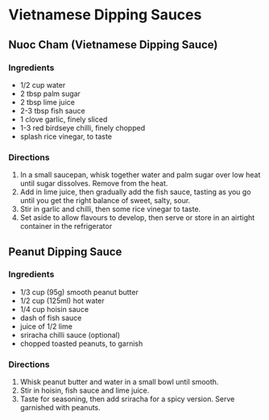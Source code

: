 # Vietnamese Dipping Sauces

## Nuoc Cham (Vietnamese Dipping Sauce)

### Ingredients

- 1/2 cup water
- 2 tbsp palm sugar
- 2 tbsp lime juice
- 2-3 tbsp fish sauce
- 1 clove garlic, finely sliced
- 1-3 red birdseye chilli, finely chopped
- splash rice vinegar, to taste

### Directions

1. In a small saucepan, whisk together water and palm sugar over low heat until
   sugar dissolves. Remove from the heat.
2. Add in lime juice, then gradually add the fish sauce, tasting as you go until
   you get the right balance of sweet, salty, sour.
3. Stir in garlic and chilli, then some rice vinegar to taste.
4. Set aside to allow flavours to develop, then serve or store in an airtight
   container in the refrigerator

## Peanut Dipping Sauce

### Ingredients

- 1/3 cup (95g) smooth peanut butter
- 1/2 cup (125ml) hot water
- 1/4 cup hoisin sauce
- dash of fish sauce
- juice of 1/2 lime
- sriracha chilli sauce (optional)
- chopped toasted peanuts, to garnish

### Directions

1. Whisk peanut butter and water in a small bowl until smooth.
2. Stir in hoisin, fish sauce and lime juice.
3. Taste for seasoning, then add sriracha for a spicy version. Serve garnished
   with peanuts.

